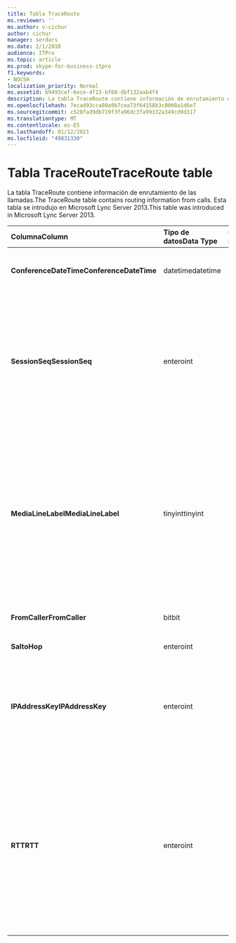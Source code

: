 ```yaml
---
title: Tabla TraceRoute
ms.reviewer: ''
ms.author: v-cichur
author: cichur
manager: serdars
ms.date: 2/1/2018
audience: ITPro
ms.topic: article
ms.prod: skype-for-business-itpro
f1.keywords:
- NOCSH
localization_priority: Normal
ms.assetid: b9493cef-6ece-4f13-bf68-dbf132aab4f4
description: La tabla TraceRoute contiene información de enrutamiento de las llamadas. Esta tabla se introdujo en Microsoft Lync Server 2013.
ms.openlocfilehash: 7ecad93cca80a9b7cea73f64158b3c0008a1d6e7
ms.sourcegitcommit: c528fad9db719f3fa96dc3fa99332a349cd9d317
ms.translationtype: MT
ms.contentlocale: es-ES
ms.lasthandoff: 01/12/2021
ms.locfileid: "49831330"
---
```

# <a name="traceroute-table"></a><span data-ttu-id="c6edc-104">Tabla TraceRoute</span><span class="sxs-lookup"><span data-stu-id="c6edc-104">TraceRoute table</span></span>
 
<span data-ttu-id="c6edc-105">La tabla TraceRoute contiene información de enrutamiento de las llamadas.</span><span class="sxs-lookup"><span data-stu-id="c6edc-105">The TraceRoute table contains routing information from calls.</span></span> <span data-ttu-id="c6edc-106">Esta tabla se introdujo en Microsoft Lync Server 2013.</span><span class="sxs-lookup"><span data-stu-id="c6edc-106">This table was introduced in Microsoft Lync Server 2013.</span></span>
  
|<span data-ttu-id="c6edc-107">**Columna**</span><span class="sxs-lookup"><span data-stu-id="c6edc-107">**Column**</span></span>|<span data-ttu-id="c6edc-108">**Tipo de datos**</span><span class="sxs-lookup"><span data-stu-id="c6edc-108">**Data Type**</span></span>|<span data-ttu-id="c6edc-109">**Clave/índice**</span><span class="sxs-lookup"><span data-stu-id="c6edc-109">**Key/Index**</span></span>|<span data-ttu-id="c6edc-110">**Detalles**</span><span class="sxs-lookup"><span data-stu-id="c6edc-110">**Details**</span></span>|
|:-----|:-----|:-----|:-----|
|<span data-ttu-id="c6edc-111">**ConferenceDateTime**</span><span class="sxs-lookup"><span data-stu-id="c6edc-111">**ConferenceDateTime**</span></span> <br/> |<span data-ttu-id="c6edc-112">datetime</span><span class="sxs-lookup"><span data-stu-id="c6edc-112">datetime</span></span>  <br/> |<span data-ttu-id="c6edc-113">Principal, Externa</span><span class="sxs-lookup"><span data-stu-id="c6edc-113">Primary, Foreign</span></span>  <br/> |<span data-ttu-id="c6edc-114">Fecha y hora en que empezó la llamada.</span><span class="sxs-lookup"><span data-stu-id="c6edc-114">Date and time that the call began.</span></span>  <br/> |
|<span data-ttu-id="c6edc-115">**SessionSeq**</span><span class="sxs-lookup"><span data-stu-id="c6edc-115">**SessionSeq**</span></span> <br/> |<span data-ttu-id="c6edc-116">entero</span><span class="sxs-lookup"><span data-stu-id="c6edc-116">int</span></span>  <br/> |<span data-ttu-id="c6edc-117">Principal, Externa</span><span class="sxs-lookup"><span data-stu-id="c6edc-117">Primary, Foreign</span></span>  <br/> |<span data-ttu-id="c6edc-118">Identificador único que se usa para diferenciar varias llamadas que pueden haber empezado el mismo día a la misma hora.</span><span class="sxs-lookup"><span data-stu-id="c6edc-118">Unique identifier used to distinguish between multiple calls that might have begun on the same date and at the same time.</span></span>  <br/> |
|<span data-ttu-id="c6edc-119">**MediaLineLabel**</span><span class="sxs-lookup"><span data-stu-id="c6edc-119">**MediaLineLabel**</span></span> <br/> |<span data-ttu-id="c6edc-120">tinyint</span><span class="sxs-lookup"><span data-stu-id="c6edc-120">tinyint</span></span>  <br/> |<span data-ttu-id="c6edc-121">Principal, Externa</span><span class="sxs-lookup"><span data-stu-id="c6edc-121">Primary, Foreign</span></span>  <br/> |<span data-ttu-id="c6edc-p103">Representa el tipo de línea de vídeo usada en la llamada. Los valores permitidos son:</span><span class="sxs-lookup"><span data-stu-id="c6edc-p103">Represents the type of video line used in the call. Allowed values are:</span></span>  <br/> <span data-ttu-id="c6edc-124">0 - Audio</span><span class="sxs-lookup"><span data-stu-id="c6edc-124">0 - Audio</span></span>  <br/> <span data-ttu-id="c6edc-125">1 - Vídeo</span><span class="sxs-lookup"><span data-stu-id="c6edc-125">1 - Video</span></span>  <br/> <span data-ttu-id="c6edc-126">2- Vídeo panorámico</span><span class="sxs-lookup"><span data-stu-id="c6edc-126">2 - Panoramic video</span></span>  <br/> <span data-ttu-id="c6edc-127">3- Uso compartido de aplicaciones y escritorio</span><span class="sxs-lookup"><span data-stu-id="c6edc-127">3 - Application/Desktop sharing</span></span>  <br/> |
|<span data-ttu-id="c6edc-128">**FromCaller**</span><span class="sxs-lookup"><span data-stu-id="c6edc-128">**FromCaller**</span></span> <br/> |<span data-ttu-id="c6edc-129">bit</span><span class="sxs-lookup"><span data-stu-id="c6edc-129">bit</span></span>  <br/> |<span data-ttu-id="c6edc-130">Principal</span><span class="sxs-lookup"><span data-stu-id="c6edc-130">Primary</span></span>  <br/> |<span data-ttu-id="c6edc-131">Extremo que ha realizado la llamada.</span><span class="sxs-lookup"><span data-stu-id="c6edc-131">Endpoint that placed the call.</span></span>  <br/> |
|<span data-ttu-id="c6edc-132">**Salto**</span><span class="sxs-lookup"><span data-stu-id="c6edc-132">**Hop**</span></span> <br/> |<span data-ttu-id="c6edc-133">entero</span><span class="sxs-lookup"><span data-stu-id="c6edc-133">int</span></span>  <br/> ||<span data-ttu-id="c6edc-134">Salto de red.</span><span class="sxs-lookup"><span data-stu-id="c6edc-134">Network hop/</span></span>  <br/> |
|<span data-ttu-id="c6edc-135">**IPAddressKey**</span><span class="sxs-lookup"><span data-stu-id="c6edc-135">**IPAddressKey**</span></span> <br/> |<span data-ttu-id="c6edc-136">entero</span><span class="sxs-lookup"><span data-stu-id="c6edc-136">int</span></span>  <br/> |<span data-ttu-id="c6edc-137">Externo</span><span class="sxs-lookup"><span data-stu-id="c6edc-137">Foreign</span></span>  <br/> |<span data-ttu-id="c6edc-138">Identificador único de la dirección IP.</span><span class="sxs-lookup"><span data-stu-id="c6edc-138">Unique identifier for the IP address.</span></span> <span data-ttu-id="c6edc-139">La información de la dirección IP se almacena en la [tabla IPAddress](ipaddress.md).</span><span class="sxs-lookup"><span data-stu-id="c6edc-139">IP address information is stored in the [IPAddress table](ipaddress.md).</span></span>  <br/> |
|<span data-ttu-id="c6edc-140">**RTT**</span><span class="sxs-lookup"><span data-stu-id="c6edc-140">**RTT**</span></span> <br/> |<span data-ttu-id="c6edc-141">entero</span><span class="sxs-lookup"><span data-stu-id="c6edc-141">int</span></span>  <br/> ||<span data-ttu-id="c6edc-p105">Tiempo de ida y vuelta. El tiempo de ida y vuelta mide el tiempo que tarda el paquete de voz en llegar a su destino y devolver una notificación que informe de que se ha recibido.</span><span class="sxs-lookup"><span data-stu-id="c6edc-p105">Roundtrip time. The roundtrip time measures the amount of time it takes for a voice packet to reach its destination and then send back notification that it was received.</span></span>  <br/> |
   

